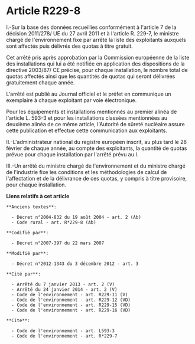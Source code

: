 # Article R229-8

I.-Sur la base des données recueillies conformément à l'article 7 de la décision 2011/278/ UE du 27 avril 2011 et à l'article
R. 229-7, le ministre chargé de l'environnement fixe par arrêté la liste des exploitants auxquels sont affectés puis délivrés
des quotas à titre gratuit. 

Cet arrêté pris après approbation par la Commission européenne de la liste des installations qui lui a été notifiée en
application des dispositions de la directive 2003/87/ CE précise, pour chaque installation, le nombre total de quotas
affectés ainsi que les quantités de quotas qui seront délivrées gratuitement chaque année. 

L'arrêté est publié au Journal officiel et le préfet en communique un exemplaire à chaque exploitant par voie électronique. 

Pour les équipements et installations mentionnés au premier alinéa de l'article L. 593-3 et pour les installations classées
mentionnées au deuxième alinéa de ce même article, l'Autorité de sûreté nucléaire assure cette publication et effectue cette
communication aux exploitants. 

II.-L'administrateur national du registre européen inscrit, au plus tard le 28 février de chaque année, au compte des
exploitants, la quantité de quotas prévue pour chaque installation par l'arrêté prévu au I. 

III.-Un arrêté du ministre chargé de l'environnement et du ministre chargé de l'industrie fixe les conditions et les
méthodologies de calcul de l'affectation et de la délivrance de ces quotas, y compris à titre provisoire, pour chaque
installation.

**Liens relatifs à cet article**

	**Anciens textes**:

	  - Décret n°2004-832 du 19 août 2004 - art. 2 (Ab)
	  - Code rural - art. R*229-8 (Ab)

	**Codifié par**:

	  - Décret n°2007-397 du 22 mars 2007

	**Modifié par**:

	  - Décret n°2012-1343 du 3 décembre 2012 - art. 3

	**Cité par**:

	  - Arrêté du 7 janvier 2013 - art. 2 (V)
	  - Arrêté du 24 janvier 2014 - art. 2 (V)
	  - Code de l'environnement - art. R229-11 (V)
	  - Code de l'environnement - art. R229-12 (VD)
	  - Code de l'environnement - art. R229-15 (VD)
	  - Code de l'environnement - art. R229-16 (VD)

	**Cite**:

	  - Code de l'environnement - art. L593-3
	  - Code de l'environnement - art. R*229-7
